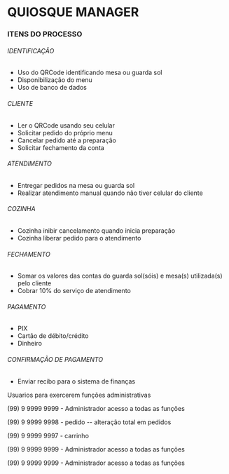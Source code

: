 # QUIOSQUE MANAGER

### ITENS DO PROCESSO

###### IDENTIFICAÇÃO

 - Uso do QRCode identificando mesa ou guarda sol
 - Disponibilização do menu
 - Uso de banco de dados 
###### CLIENTE

 - Ler o QRCode usando seu celular
 - Solicitar pedido do próprio menu
 - Cancelar pedido até a preparação
 - Solicitar fechamento da conta
 
###### ATENDIMENTO 

 - Entregar pedidos na mesa ou guarda sol
 - Realizar atendimento manual quando não tiver celular do cliente
 
###### COZINHA
 
 - Cozinha inibir cancelamento quando inicia preparação
 - Cozinha liberar pedido para o atendimento

###### FECHAMENTO

 - Somar os valores das contas do guarda sol(sóis) e mesa(s) utilizada(s) pelo cliente
 - Cobrar 10% do serviço de atendimento

###### PAGAMENTO

 - PIX 
 - Cartão de débito/crédito
 - Dinheiro

###### CONFIRMAÇÃO DE PAGAMENTO

 - Enviar recibo para o sistema de finanças
 
Usuarios para exercerem funções administrativas

(99) 9 9999 9999 - Administrador acesso a todas as funções

(99) 9 9999 9998 - pedido -- alteração total em pedidos 

(99) 9 9999 9997 - carrinho

(99) 9 9999 9999 - Administrador acesso a todas as funções

(99) 9 9999 9999 - Administrador acesso a todas as funções